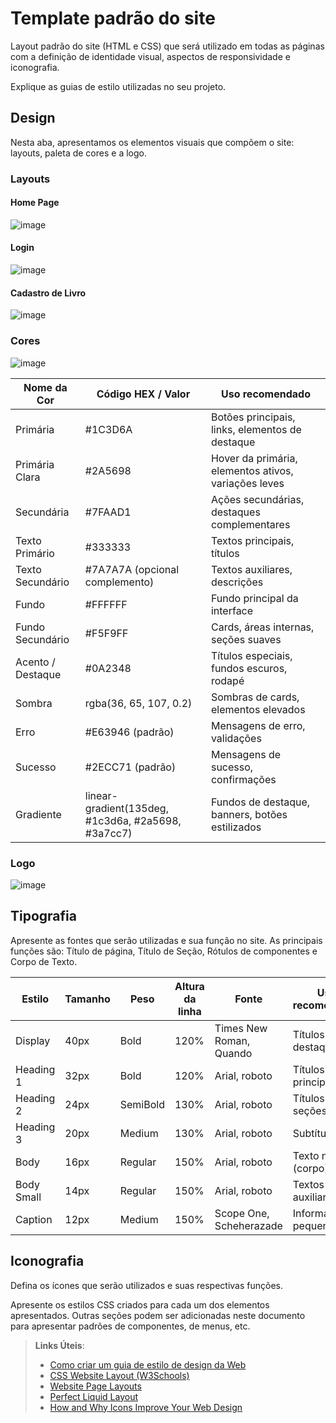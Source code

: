# Template padrão do site

Layout padrão do site (HTML e CSS) que será utilizado em todas as páginas com a definição de identidade visual, aspectos de responsividade e iconografia.

Explique as guias de estilo utilizadas no seu projeto.

## Design

Nesta aba, apresentamos os elementos visuais que compõem o site: layouts, paleta de cores e a logo.

### Layouts

#### Home Page
![image](https://github.com/user-attachments/assets/76425285-d6a7-4ea2-85a5-f3ce9cfa636b)

#### Login
![image](https://github.com/user-attachments/assets/5655d565-01b9-41c9-8f0d-aafa5cb43ac9)

#### Cadastro de Livro
![image](https://github.com/user-attachments/assets/014af08a-f280-4b9f-bccd-79a906926b8f)


### Cores

![image](https://github.com/user-attachments/assets/d2fb6328-9044-4ac4-9a3a-8070ddf1da80)


|  Nome da Cor	|  Código HEX / Valor	 |  Uso recomendado  |
|---------------|----------------------|-------------------|
|  Primária	|  #1C3D6A	|  Botões principais, links, elementos de destaque  |
|  Primária Clara	|  #2A5698	|  Hover da primária, elementos ativos, variações leves  |
|  Secundária	|  #7FAAD1	|  Ações secundárias, destaques complementares  |
|  Texto Primário	|  #333333	|  Textos principais, títulos  |
|  Texto Secundário	|  #7A7A7A (opcional complemento)	|  Textos auxiliares, descrições
|  Fundo	|  #FFFFFF	|  Fundo principal da interface |
|  Fundo Secundário	|  #F5F9FF	|  Cards, áreas internas, seções suaves  |
|  Acento / Destaque	|  #0A2348	|  Títulos especiais, fundos escuros, rodapé  |
|  Sombra	| rgba(36, 65, 107, 0.2)	|  Sombras de cards, elementos elevados  |
|  Erro	|  #E63946 (padrão)	|  Mensagens de erro, validações  |
|  Sucesso	|  #2ECC71 (padrão)	|  Mensagens de sucesso, confirmações  |
|  Gradiente	|  linear-gradient(135deg, #1c3d6a, #2a5698, #3a7cc7)	|  Fundos de destaque, banners, botões estilizados  |

### Logo
![image](https://github.com/user-attachments/assets/41c1b2f8-a8f7-45a0-8785-fa55ca6832ae)

## Tipografia

Apresente as fontes que serão utilizadas e sua função no site. As principais funções são: Título de página, Título de Seção, Rótulos de componentes e Corpo de Texto.

| Estilo	   | Tamanho    | Peso       | Altura da linha	| Fonte	  |   Uso recomendado |
|------------|------------|------------|------------ | ------------ | ---------------   |
| Display  | 40px  |  Bold    |  120%  | Times New Roman, Quando  | Títulos de destaque  |
| Heading 1  | 32px  |  Bold  |	 120% |  Arial, roboto	 |  Títulos principais  |
| Heading 2	| 24px	|  SemiBold	 |  130%	|  Arial, roboto	|  Títulos de seções  |
| Heading 3  | 20px  |  Medium	  |  130%  |  Arial, roboto	 |  Subtítulos  |                   
| Body  |  16px  |  Regular  |  150%  |  Arial, roboto  |  Texto normal (corpo)  |
| Body Small  |	14px 	|  Regular	|  150%  | Arial, roboto	 |  Textos auxiliares  |
| Caption	 | 12px	 |  Medium	 |  150%	 | Scope One, Scheherazade 	|  Informações pequenas  |

## Iconografia

Defina os ícones que serão utilizados e suas respectivas funções.

Apresente os estilos CSS criados para cada um dos elementos apresentados.
Outras seções podem ser adicionadas neste documento para apresentar padrões de componentes, de menus, etc.


> **Links Úteis**:
>
> -  [Como criar um guia de estilo de design da Web](https://edrodrigues.com.br/blog/como-criar-um-guia-de-estilo-de-design-da-web/#)
> - [CSS Website Layout (W3Schools)](https://www.w3schools.com/css/css_website_layout.asp)
> - [Website Page Layouts](http://www.cellbiol.com/bioinformatics_web_development/chapter-3-your-first-web-page-learning-html-and-css/website-page-layouts/)
> - [Perfect Liquid Layout](https://matthewjamestaylor.com/perfect-liquid-layouts)
> - [How and Why Icons Improve Your Web Design](https://usabilla.com/blog/how-and-why-icons-improve-you-web-design/)
